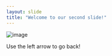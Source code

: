 ```yaml
---
layout: slide
title: "Welcome to our second slide!"
---
```

![image](https://cms.qz.com/wp-content/uploads/2018/08/Baby-Shark-PinkFong-jpeg-e1535200317861.jpg?quality=75&strip=all&w=410&h=230)

Use the left arrow to go back!
